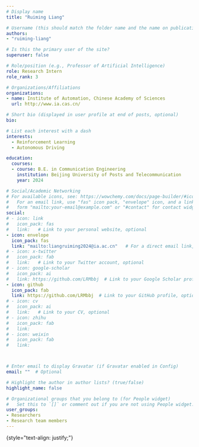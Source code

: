 ```yaml
---
# Display name
title: "Ruiming Liang"

# Username (this should match the folder name and the name on publications)
authors:
- "ruiming-liang"

# Is this the primary user of the site?
superuser: false

# Role/position (e.g., Professor of Artificial Intelligence)
role: Research Intern
role_rank: 3

# Organizations/Affiliations
organizations:
- name: Institute of Automation, Chinese Academy of Sciences
  url: http://www.ia.cas.cn/

# Short bio (displayed in user profile at end of posts, optional)
bio: 

# List each interest with a dash
interests:
  - Reinforcement Learning
  - Autonomous Driving

education:
  courses:
  - course: B.E. in Communication Engineering
    institution: Beijing University of Posts and Telecommunication
    year: 2024

# Social/Academic Networking
# For available icons, see: https://wowchemy.com/docs/page-builder/#icons
#   For an email link, use "fas" icon pack, "envelope" icon, and a link in the
#   form "mailto:your-email@example.com" or "#contact" for contact widget.
social:
# - icon: link
#   icon_pack: fas
#   link:   # Link to your personal website, optional
- icon: envelope
  icon_pack: fas
  link: "mailto:liangruiming2024@ia.ac.cn"   # For a direct email link, use "mailto:test@example.org".
# - icon: x-twitter
#   icon_pack: fab
#   link:   # Link to your Twitter account, optional
# - icon: google-scholar
#   icon_pack: ai
#   link: https://github.com/LRMbbj  # Link to your Google Scholar profile, optional
- icon: github
  icon_pack: fab
  link: https://github.com/LRMbbj  # Link to your GitHub profile, optional
# - icon: cv
#   icon_pack: ai
#   link:   # Link to your CV, optional
# - icon: zhihu
#   icon_pack: fab
#   link: 
# - icon: weixin
#   icon_pack: fab
#   link: 



# Enter email to display Gravatar (if Gravatar enabled in Config)
email: ""  # Optional

# Highlight the author in author lists? (true/false)
highlight_name: false

# Organizational groups that you belong to (for People widget)
#   Set this to `[]` or comment out if you are not using People widget.
user_groups:
- Researchers
- Research team members
---
```


<!-- I am currently a ...... (This is optional) -->
{style="text-align: justify;"}